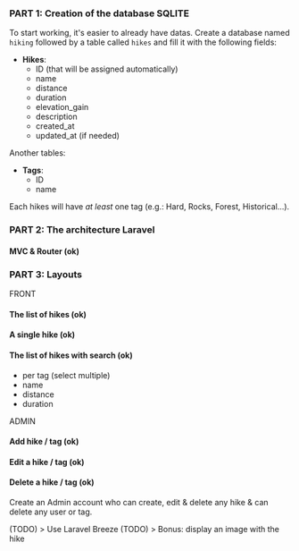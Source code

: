 ### PART 1: Creation of the database SQLITE

To start working, it's easier to already have datas.
Create a database named `hiking` followed by a table called `hikes` and fill it with the following fields:

- **Hikes**:
    - ID (that will be assigned automatically)
    - name
    - distance
    - duration
    - elevation_gain
    - description
    - created_at 
    - updated_at (if needed)

Another tables:

- **Tags**:
    - ID
    - name

Each hikes will have _at least_ one tag (e.g.: Hard, Rocks, Forest, Historical...).

### PART 2: The architecture Laravel

#### MVC & Router (ok)

### PART 3: Layouts 

FRONT 

#### The list of hikes (ok)
#### A single hike (ok)
#### The list of hikes with search (ok)
- per tag (select multiple)
- name
- distance
- duration

ADMIN 

#### Add hike / tag (ok)
#### Edit a hike / tag (ok)
#### Delete a hike / tag (ok)

Create an Admin account who can create, edit & delete any hike & can delete any user or tag.

(TODO) > Use Laravel Breeze
(TODO) > Bonus: display an image with the hike
